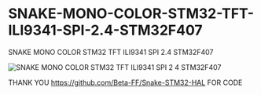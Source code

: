 # SNAKE-MONO-COLOR-STM32-TFT-ILI9341-SPI-2.4-STM32F407
SNAKE MONO COLOR STM32 TFT ILI9341 SPI 2.4 STM32F407

![SNAKE MONO COLOR STM32 TFT ILI9341 SPI 2 4 STM32F407](https://github.com/offpic/SNAKE-MONO-COLOR-STM32-TFT-ILI9341-SPI-2.4-STM32F407/assets/31142397/554908b8-d9dd-450a-ba98-9735497e6017)

THANK YOU https://github.com/Beta-FF/Snake-STM32-HAL FOR CODE
